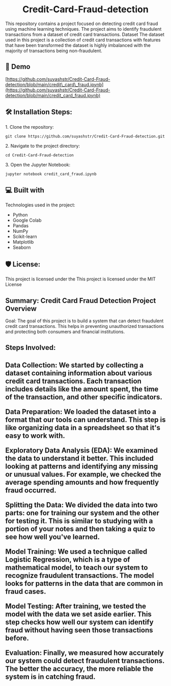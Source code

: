 <h1 align="center" id="title">Credit-Card-Fraud-detection</h1>

<p align="center"></p>

<p id="description">This repository contains a project focused on detecting credit card fraud using machine learning techniques. The project aims to identify fraudulent transactions from a dataset of credit card transactions. Dataset The dataset used in this project is a collection of credit card transactions with features that have been transformed the dataset is highly imbalanced with the majority of transactions being non-fraudulent.</p>

<h2>🚀 Demo</h2>

[https://github.com/suyashstr/Credit-Card-Fraud-detection/blob/main/credit\_card\_fraud.ipynb](https://github.com/suyashstr/Credit-Card-Fraud-detection/blob/main/credit_card_fraud.ipynb)

<h2>🛠️ Installation Steps:</h2>

<p>1. Clone the repository:</p>

```
git clone https://github.com/suyashstr/Credit-Card-Fraud-detection.git
```

<p>2. Navigate to the project directory:</p>

```
cd Credit-Card-Fraud-detection
```

<p>3. Open the Jupyter Notebook:</p>

```
jupyter notebook credit_card_fraud.ipynb
```

  
  
<h2>💻 Built with</h2>

Technologies used in the project:

*   Python
*   Google Colab
*   Pandas
*   NumPy
*   Scikit-learn
*   Matplotlib
*   Seaborn

<h2>🛡️ License:</h2>

This project is licensed under the This project is licensed under the MIT License

<h2> Summary: Credit Card Fraud Detection Project Overview</h2>
<p>
  
Goal:
The goal of this project is to build a system that can detect fraudulent credit card transactions. This helps in preventing unauthorized transactions and protecting both consumers and financial institutions.

<h2>Steps Involved:<h2>
Data Collection:
We started by collecting a dataset containing information about various credit card transactions. Each transaction includes details like the amount spent, the time of the transaction, and other specific indicators.

Data Preparation:
We loaded the dataset into a format that our tools can understand. This step is like organizing data in a spreadsheet so that it's easy to work with.

Exploratory Data Analysis (EDA):
We examined the data to understand it better. This included looking at patterns and identifying any missing or unusual values. For example, we checked the average spending amounts and how frequently fraud occurred.

Splitting the Data:
We divided the data into two parts: one for training our system and the other for testing it. This is similar to studying with a portion of your notes and then taking a quiz to see how well you've learned.

Model Training:
We used a technique called Logistic Regression, which is a type of mathematical model, to teach our system to recognize fraudulent transactions. The model looks for patterns in the data that are common in fraud cases.

Model Testing:
After training, we tested the model with the data we set aside earlier. This step checks how well our system can identify fraud without having seen those transactions before.

Evaluation:
Finally, we measured how accurately our system could detect fraudulent transactions. The better the accuracy, the more reliable the system is in catching fraud.</p>
